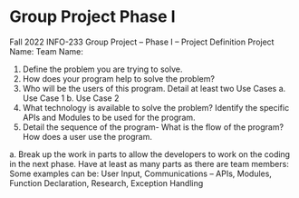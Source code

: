 # Group Project Phase I

Fall 2022 INFO-233 Group Project – Phase I – Project Definition
Project Name:
Team Name:

1.	Define the problem you are trying to solve. 
2.	How does your program help to solve the problem?
3.	Who will be the users of this program. Detail at least two Use Cases
a.	Use Case 1
b.	Use Case 2
4.	What technology is available to solve the problem?  Identify the specific APIs and Modules to be used for the program.
5.	Detail the sequence of the program- What is the flow of the program? How does a user use the program. 

a.	Break up the work in parts to allow the developers to work on the coding in the next phase. Have at least as many parts as there are team members: Some examples can be: User Input, Communications – APIs, Modules, Function Declaration, Research, Exception Handling

